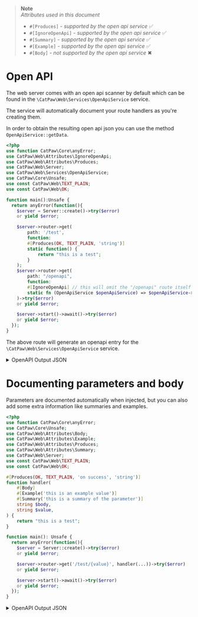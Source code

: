 > **Note**\
> _Attributes used in this document_
> - `#[Produces]` - _supported by the open api service_ ✅
> - `#[IgnoreOpenApi]` - _supported by the open api service_ ✅
> - `#[Summary]` - _supported by the open api service_ ✅
> - `#[Example]` - _supported by the open api service_ ✅
> - `#[Body]` - _not supported by the open api service_ ✖

# Open API

The web server comes with an open api scanner by default which can be found in the `\CatPaw\Web\Services\OpenApiService`
service.

The service will automatically document your route handlers as you're creating them.

In order to obtain the resulting open api json you can use the method `OpenApiService::getData`.

```php
<?php
use function CatPaw\Core\anyError;
use CatPaw\Web\Attributes\IgnoreOpenApi;
use CatPaw\Web\Attributes\Produces;
use CatPaw\Web\Server;
use CatPaw\Web\Services\OpenApiService;
use CatPaw\Core\Unsafe;
use const CatPaw\Web\TEXT_PLAIN;
use const CatPaw\Web\OK;

function main():Unsafe {
  return anyError(function(){
    $server = Server::create()->try($error)
    or yield $error;

    $server->router->get(
        path: '/test',
        function:
        #[Produces(OK, TEXT_PLAIN, 'string')]
        static function() {
            return "this is a test";
        }
    );
    $server->router->get(
        path: "/openapi",
        function:
        #[IgnoreOpenApi] // this will omit the "/openapi" route itself from the documentation
        static fn (OpenApiService $openApiService) => $openApiService->getData()
    )->try($error)
    or yield $error;

    $server->start()->await()->try($error)
    or yield $error;
  });
}
```

The above route will generate an openapi entry for the `\CatPaw\Web\Services\OpenApiService` service.

<details>
    <summary>OpenAPI Output JSON</summary>

```json
{
  "openapi": "3.0.0",
  "info": {
    "title": "OpenAPI",
    "version": "0.0.1"
  },
  "paths": {
    "/test": {
      "get": {
        "summary": "",
        "operationId": "fab75b617f6e066250e96d3501d4406aa5c25170",
        "parameters": [],
        "requestBody": {
          "description": "This is the body of the request",
          "required": true,
          "content": []
        },
        "responses": []
      }
    }
  }
}
```

</details>

# Documenting parameters and body

Parameters are documented automatically when injected, but you can also add some extra information like summaries and
examples.

```php
<?php
use function CatPaw\Core\anyError;
use CatPaw\Core\Unsafe;
use CatPaw\Web\Attributes\Body;
use CatPaw\Web\Attributes\Example;
use CatPaw\Web\Attributes\Produces;
use CatPaw\Web\Attributes\Summary;
use CatPaw\Web\Server;
use const CatPaw\Web\TEXT_PLAIN;
use const CatPaw\Web\OK;

#[Produces(OK, TEXT_PLAIN, 'on success', 'string')]
function handler(
    #[Body]
    #[Example('this is an example value')]
    #[Summary('this is a summary of the parameter')]
    string $body,
    string $value,
) {
    return "this is a test";
}

function main(): Unsafe {
  return anyError(function(){
    $server = Server::create()->try($error)
    or yield $error;

    $server->router->get('/test/{value}', handler(...))->try($error)
    or yield $error;

    $server->start()->await()->try($error)
    or yield $error;
  });
}
```

<details>
    <summary>OpenAPI Output JSON</summary>

```json
{
  "openapi": "3.0.0",
  "info": {
    "title": "OpenAPI",
    "version": "0.0.1"
  },
  "paths": {
    "/test/{value}": {
      "get": {
        "summary": "",
        "operationId": "92bc1bd07434281f59c47f4857aa504c0642bd2f",
        "parameters": [
          {
            "name": "value",
            "in": "path",
            "description": "this is a summary of the parameter",
            "required": true,
            "schema": {
              "type": "string"
            },
            "examples": {
              "example": {
                "value": "this is an example value"
              }
            }
          }
        ],
        "requestBody": {
          "description": "This is the body of the request",
          "required": true,
          "content": []
        },
        "responses": {
          "200": {
            "description": "",
            "content": {
              "text/plain": {
                "schema": {
                  "type": ""
                }
              }
            }
          }
        }
      }
    }
  }
}
```

</details>
